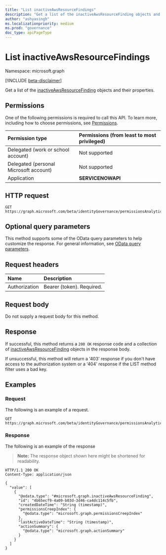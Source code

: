 ```yaml
---
title: "List inactiveAwsResourceFindings"
description: "Get a list of the inactiveAwsResourceFinding objects and their properties."
author: "ashyasingh"
ms.localizationpriority: medium
ms.prod: "governance"
doc_type: apiPageType
---
```


# List inactiveAwsResourceFindings
Namespace: microsoft.graph

[!INCLUDE [beta-disclaimer](../../includes/beta-disclaimer.md)]

Get a list of the [inactiveAwsResourceFinding](../resources/inactiveawsresourcefinding.md) objects and their properties.

## Permissions
One of the following permissions is required to call this API. To learn more, including how to choose permissions, see [Permissions](/graph/permissions-reference).

|Permission type|Permissions (from least to most privileged)|
|:---|:---|
|Delegated (work or school account)|Not supported|
|Delegated (personal Microsoft account)|Not supported|
|Application|**SERVICENOWAPI**|

## HTTP request

<!-- {
  "blockType": "ignored"
}
-->
``` http
GET https://graph.microsoft.com/beta/identityGovernance/permissionsAnalytics/aws/findings/graph.inactiveAwsResourceFinding
```

## Optional query parameters
This method supports some of the OData query parameters to help customize the response. For general information, see [OData query parameters](/graph/query-parameters).

## Request headers
|Name|Description|
|:---|:---|
|Authorization|Bearer {token}. Required.|

## Request body
Do not supply a request body for this method.

## Response

If successful, this method returns a `200 OK` response code and a collection of [inactiveAwsResourceFinding](../resources/inactiveawsresourcefinding.md) objects in the response body.

If unsuccessful, this method will return a '403' response if you don't have access to the authorization system or a '404' response if the LIST method filter uses a bad key.

## Examples

### Request
The following is an example of a request.
<!-- {
  "blockType": "request",
  "name": "list_inactiveawsresourcefinding"
}
-->
``` http
GET https://graph.microsoft.com/beta/identityGovernance/permissionsAnalytics/aws/findings/graph.inactiveAwsResourceFinding
```


### Response
The following is an example of the response
>**Note:** The response object shown here might be shortened for readability.
<!-- {
  "blockType": "response",
  "truncated": true,
  "@odata.type": "Collection(microsoft.graph.inactiveAwsResourceFinding)"
}
-->
``` http
HTTP/1.1 200 OK
Content-Type: application/json

{
  "value": [
    {
      "@odata.type": "#microsoft.graph.inactiveAwsResourceFinding",
      "id": "4b65ecf9-4a09-b03d-3d46-ca4dc114c5fb",
      "createdDateTime": "String (timestamp)",
      "permissionsCreepIndex": {
        "@odata.type": "microsoft.graph.permissionsCreepIndex"
      },
      "lastActiveDateTime": "String (timestamp)",
      "actionSummary": {
        "@odata.type": "microsoft.graph.actionSummary"
      }
    }
  ]
}
```

